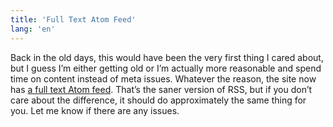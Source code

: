 ```yaml
---
title: 'Full Text Atom Feed'
lang: 'en'
---
```


Back in the old days, this would have been the very first thing I cared about, but I guess I’m either getting old or I’m actually more reasonable and spend time on content instead of meta issues. Whatever the reason, the site now has [a full text Atom feed](/feed.atom). That’s the saner version of RSS, but if you don’t care about the difference, it should do approximately the same thing for you. Let me know if there are any issues.